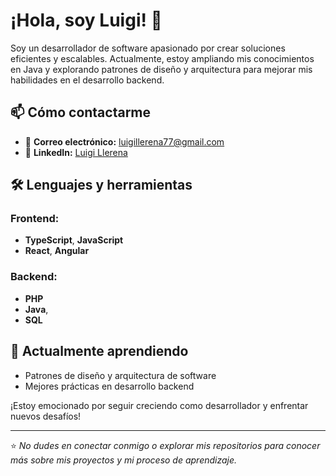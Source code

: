 # ¡Hola, soy Luigi! 👋

Soy un desarrollador de software apasionado por crear soluciones eficientes y escalables. Actualmente, estoy ampliando mis conocimientos en Java y explorando patrones de diseño y arquitectura para mejorar mis habilidades en el desarrollo backend.

## 📫 Cómo contactarme
- 📧 **Correo electrónico:** [luigillerena77@gmail.com](mailto:luigillerena77@gmail.com)
- 💼 **LinkedIn:** [Luigi Llerena](https://www.linkedin.com/in/luigi-ll-12b1a9176/)

## 🛠️ Lenguajes y herramientas
### Frontend:
- **TypeScript**, **JavaScript**
- **React**, **Angular**


### Backend:
- **PHP**
- **Java**, 
- **SQL** 



## 🌱 Actualmente aprendiendo
- Patrones de diseño y arquitectura de software
- Mejores prácticas en desarrollo backend

¡Estoy emocionado por seguir creciendo como desarrollador y enfrentar nuevos desafíos!

---

⭐️ *No dudes en conectar conmigo o explorar mis repositorios para conocer más sobre mis proyectos y mi proceso de aprendizaje.* 
